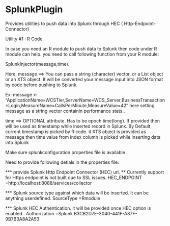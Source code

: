 # SplunkPlugin
Provides utilities to push data into Splunk through HEC ( Http-Endpoint-Connector)

Utility #1 : R Code.

In case you need an R module to push data to Splunk then code under R module can help. 
you need to call following function from your R module:

SplunkInjector(message,time).

Here, 
message ==> You can pass a string (character) vector, or a List object or an XTS object. 
            It will be converted your message input into JSON format by code before pushing to Splunk.
       
Ex: message <- “ApplicationName=WCSTier,ServerName=WCS_Server,BusinessTransaction=Login,MeasureName=CallsPerMinute,MeasureValue=42”
here setting message as a string vector containin performance stats..

time ==>    OPTIONAL attribute. Has to be epoch time(long). If provided then will be used as timestamp while inserted record in Splunk.
            By Default, current timestamp is picked by R code.
            it XTS object is provided as message then time value from index column is picked while inserting data into Splunk

Make sure splunkconfiguration.properties file is available .

Need to provide following detials in the properties file:

*** provide Splunk Http Endpoint Connector (HEC) url. 
** Currently support for Https endpoint is not built due to SSL issues.
HEC_ENDPOINT =http://localhost:8088/services/collector

*** Splunk source type against which data will be inserted. It can be anything userdefined.
SourceType =Rmodule


*** Splunk HEC Authentication. it will be provided once HEC option is enabled..
Authorization =Splunk B3CB2D7E-3040-441F-A87F-9B7B3A8A2A53
